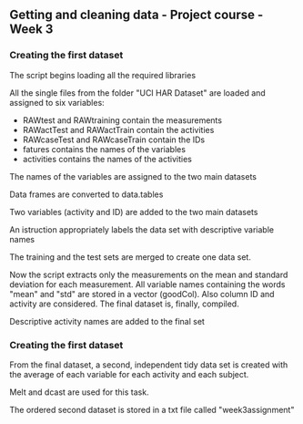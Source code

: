 ## Getting and cleaning data - Project course - Week 3

### Creating the first dataset 

The script begins loading all the required libraries

All the single files from the folder "UCI HAR Dataset" are loaded and assigned to six variables:
* RAWtest and RAWtraining contain the measurements
* RAWactTest and RAWactTrain contain the activities
* RAWcaseTest and RAWcaseTrain contain the IDs
* fatures contains the names of the variables
* activities contains the names of the activities

The names of the variables are assigned to the two main datasets

Data frames are converted to data.tables

Two variables (activity and ID) are added to the two main datasets 

An istruction appropriately labels the data set with descriptive variable names

The training and the test sets are merged to create one data set.

Now the script extracts only the measurements on the mean and standard deviation for each measurement. All variable names containing the words "mean" and "std" are stored in a vector (goodCol). Also column ID and activity are considered. The final dataset is, finally, compiled. 

Descriptive activity names are added to the final set

### Creating the first dataset

From the final dataset, a second, independent tidy data set is created with the average of each variable for each activity and each subject.

Melt and dcast are used for this task.

The ordered second dataset is stored in a txt file called "week3assignment"
